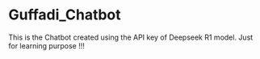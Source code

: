 # Guffadi_Chatbot
This is the Chatbot created using the API key of Deepseek R1 model. Just for learning purpose !!!
